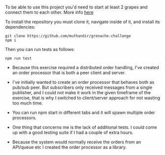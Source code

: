 To be able to use this project you'd need to start at least 2 grapes and connect them to each other. More info [here](https://blog.bitfinex.com/tutorial/bitfinex-loves-microservices-grenache/)

To install the repository you must clone it, navigate inside of it, and install its dependencies:
```
git clone https://github.com/muthandir/grenache-challenge
npm i
```

Then you can run tests as follows:
```
npm run test
```

- Because this exercise required a distributed order handling, I've created an order processor that is both a peer client and server.

- I've initially wanted to create an order processor that behaves both as pub/sub peer. But subscribers only received messages from a single publisher, and I could not make it work in the given timeframe of the exercise, that is why I switched to client/server approach for not wasting too much time.

- You can run npm start in different tabs and it will spawn multiple order processors.

- One thing that concerns me is the lack of additional tests. I could come up with a good testing suite if I had a couple of extra hours. 

- Because the system would normally receive the orders from an API/queue etc I created the order processor as a library.